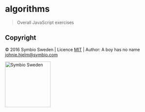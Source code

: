 # algorithms

> Overall JavaScript exercises

## Copyright

© 2016 Symbio Sweden | Licence [MIT](/LICENCE) | Author: A boy has no name <johnie.hjelm@symbio.com>

<img src="http://symbiosweden.eu/app/themes/careers/dist/images/logo_new_dark.svg" alt="Symbio Sweden" width="150px" height="auto">
